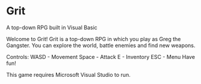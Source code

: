 # Grit
A top-down RPG built in Visual Basic

Welcome to Grit!
Grit is a top-down RPG in which you play as Greg the Gangster. You can explore the world, battle enemies and find new weapons.

Controls:
WASD - Movement
Space - Attack
E - Inventory
ESC - Menu
Have fun!

This game requires Microsoft Visual Studio to run.
